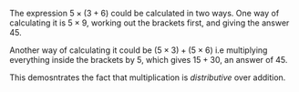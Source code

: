 The expression $5 \times (3+6)$ could be calculated in two ways. One way
of calculating it is $5 \times 9$, working out the brackets first, and
giving the answer $45$.

Another way of calculating it could be $(5 \times 3)+(5 \times 6)$ i.e
multiplying everything inside the brackets by $5$, which gives $15+30$,
an answer of $45$.

This demosntrates the fact that multiplication is *distributive* over
addition.

